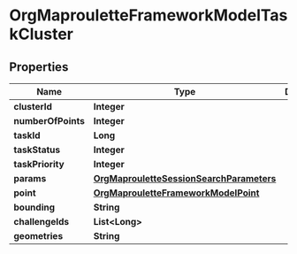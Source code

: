 # OrgMaprouletteFrameworkModelTaskCluster

## Properties
Name | Type | Description | Notes
------------ | ------------- | ------------- | -------------
**clusterId** | **Integer** |  | 
**numberOfPoints** | **Integer** |  | 
**taskId** | **Long** |  |  [optional]
**taskStatus** | **Integer** |  |  [optional]
**taskPriority** | **Integer** |  |  [optional]
**params** | [**OrgMaprouletteSessionSearchParameters**](OrgMaprouletteSessionSearchParameters.md) |  | 
**point** | [**OrgMaprouletteFrameworkModelPoint**](OrgMaprouletteFrameworkModelPoint.md) |  | 
**bounding** | **String** |  | 
**challengeIds** | **List&lt;Long&gt;** |  | 
**geometries** | **String** |  |  [optional]
